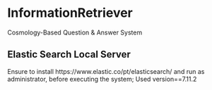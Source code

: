 # InformationRetriever
Cosmology-Based Question &amp; Answer System

<h2>Elastic Search Local Server</h2>
Ensure to install https://www.elastic.co/pt/elasticsearch/ and run as administrator, before executing the system; 
Used version==7.11.2
